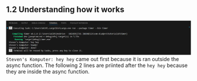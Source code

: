 ## 1.2 Understanding how it works
![](images/1.2.png)
`Steven's Komputer: hey hey` came out first because it is ran outside the async function. The following 2 lines are priinted after the `hey hey` because they are inside the async function.